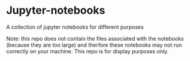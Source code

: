 # Jupyter-notebooks
A collection of jupyter notebooks for different purposes

Note: this repo does not contain the files associated with the notebooks (because they are too large) and therfore these notebooks may not run correctly on your machine. This repo is for display purposes only.
